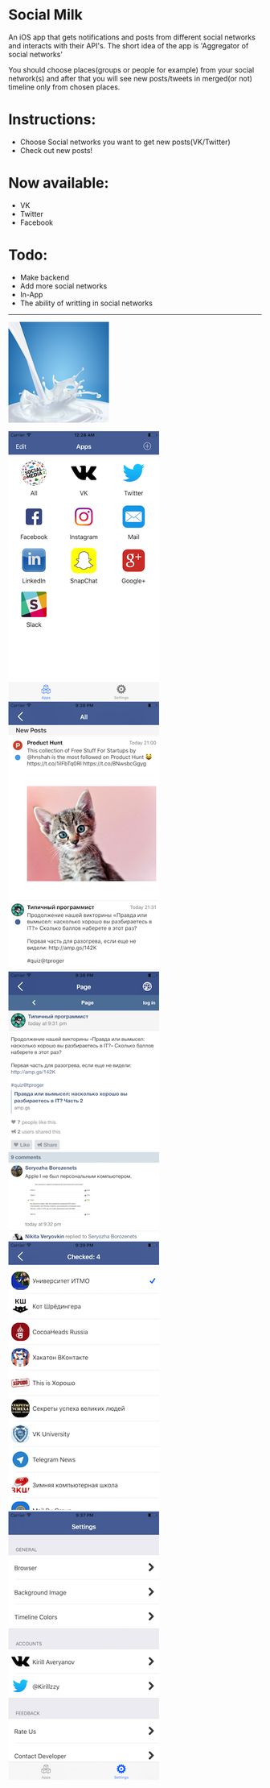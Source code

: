 # Social Milk
An iOS app that gets notifications and posts from different social networks and interacts with their API's.
The short idea of the app is 'Aggregator of social networks'

You should choose places(groups or people for example) from your social network(s) and after that you will see new posts/tweets in merged(or not) timeline only from chosen places.

# Instructions:
- Choose Social networks you want to get new posts(VK/Twitter)
- Check out new posts!

# Now available:
- VK
- Twitter
- Facebook

# Todo:
- Make backend
- Add more social networks
- In-App
- The ability of writting in social networks

-------------------
![alt tag](https://github.com/Kirillzzy/socialMilk/blob/master/screenshots/millk.png)



![alt tag](https://github.com/Kirillzzy/socialMilk/blob/master/screenshots/apps.png)
![alt tag](https://github.com/Kirillzzy/socialMilk/blob/master/screenshots/allTimeline.png)
![alt tag](https://github.com/Kirillzzy/socialMilk/blob/master/screenshots/webView.png)
![alt tag](https://github.com/Kirillzzy/socialMilk/blob/master/screenshots/groupsVK.png)
![alt tag](https://github.com/Kirillzzy/socialMilk/blob/master/screenshots/settings.png)
